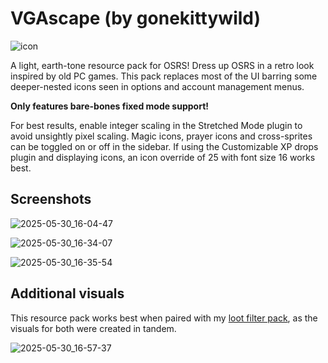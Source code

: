 # VGAscape (by gonekittywild)

![icon](https://github.com/user-attachments/assets/9229ebde-5031-4bf5-a424-d10e7b07607e)

A light, earth-tone resource pack for OSRS! Dress up OSRS in a retro look inspired by old PC games.
This pack replaces most of the UI barring some deeper-nested icons seen in options and account management menus.

**Only features bare-bones fixed mode support!**

For best results, enable integer scaling in the Stretched Mode plugin to avoid unsightly pixel scaling.
Magic icons, prayer icons and cross-sprites can be toggled on or off in the sidebar.
If using the Customizable XP drops plugin and displaying icons, an icon override of 25 with font size 16 works best.

## Screenshots

![2025-05-30_16-04-47](https://github.com/user-attachments/assets/3007089b-5ea4-4384-8433-aebaff3d7330)

![2025-05-30_16-34-07](https://github.com/user-attachments/assets/df9b739a-9c91-4ab6-a26b-4c7a211b65da)

![2025-05-30_16-35-54](https://github.com/user-attachments/assets/5cb0ed54-3eed-4aad-a260-320d74e13bbc)

## Additional visuals

This resource pack works best when paired with my [loot filter pack](https://github.com/GCWild/wobbly-filter/tree/main), as the visuals for both were created in tandem.

![2025-05-30_16-57-37](https://github.com/user-attachments/assets/7807fd5a-0c32-441d-afe6-23e7b4c7ca34)
